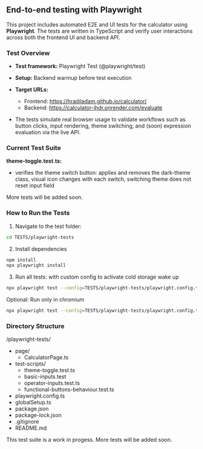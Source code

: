 ## End-to-end testing with Playwright

This project includes automated E2E and UI tests for the calculator using **Playwright**. The tests are written in TypeScript and verify user interactions across both the frontend UI and backend API.


### Test Overview

- **Test framework:** Playwright Test (@playwright/test)  
- **Setup:** Backend warmup before test execution
- **Target URLs:** 
    - Frontend: https://hradiladam.github.io/calculator/
    - Backend: https://calculator-ihdr.onrender.com/evaluate

- The tests simulate real browser usage to validate workflows such as button clicks, input rendering, theme switching, and (soon) expression evaluation via the live API.


### Current Test Suite
**theme-toggle.test.ts:**
- verifies the theme switch button: applies and removes the dark-theme class, visual icon changes with each switch, switching theme does not reset input field

More tests will be added soon.


### How to Run the Tests

1. Navigate to the test folder:
```bash
cd TESTS/playwright-tests
```

2. Install dependencies
```bash
npm install
npx playwright install
```

3. Run all tests: with custom config to activate cold storage wake up
``` bash
npx playwright test --config=TESTS/playwright-tests/playwright.config.ts
```

Optional: Run only in chromium
```bash
npx playwright test --config=TESTS/playwright-tests/playwright.config.ts --project=chromium
```


### Directory Structure
/playwright-tests/
- page/ 
    - CalculatorPage.ts
- test-scripts/
    - theme-toggle.test.ts
    - basic-inputs.test
    - operator-inputs.test.ts
    - functional-buttons-behaviour.test.ts
- playwright.config.ts
- globalSetup.ts
- package.json
- package-lock.json
- .gitignore
- README.md



This test suite is a work in progess. More tests will be added soon.